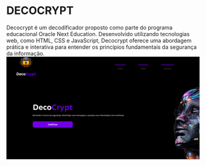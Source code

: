 # DECOCRYPT
Decocrypt é  um decodificador proposto como parte do programa educacional Oracle Next Education.  Desenvolvido utilizando tecnologias web, como HTML, CSS e JavaScript, Decocrypt oferece uma abordagem prática e interativa para entender os princípios fundamentais da segurança da informação.
<img src="projetoweb.png">
